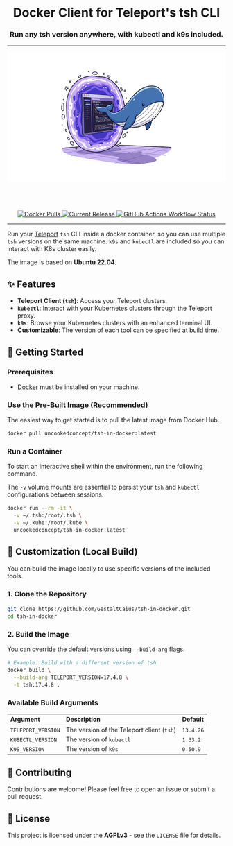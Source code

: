 <h1 align="center">Docker Client for Teleport's tsh CLI</h1>
<h3 align="center">Run any tsh version anywhere, with kubectl and k9s included.</h3>

---

<p align="center">
<img alt="Logo Banner" src="assets/banner.jpg?sanitize=true" height="300"/>
</p>

<br/>
<br/>

<p align="center">

<a href="https://hub.docker.com/r/uncookedconcept/tsh-in-docker">
<img alt="Docker Pulls" src="https://img.shields.io/docker/pulls/uncookedconcept/tsh-in-docker?logo=docker&color=lightblue">
</a>


<a href="https://github.com/GestaltCaius/tsh-in-docker/releases">
<img alt="Current Release" src="https://img.shields.io/github/release/GestaltCaius/tsh-in-docker.svg"/>
</a>

<a href="https://github.com/GestaltCaius/tsh-in-docker/actions/workflows/publish.yaml">
<img alt="GitHub Actions Workflow Status" src="https://img.shields.io/github/actions/workflow/status/GestaltCaius/tsh-in-docker/publish.yaml?label=release%20CI">
</a>

</p>

---

Run your [Teleport](https://goteleport.com/docs/connect-your-client/tsh/) `tsh` CLI inside a docker container, so you can use multiple `tsh` versions on the same machine.
`k9s` and `kubectl` are included so you can interact with K8s cluster easily.

The image is based on **Ubuntu 22.04**.

## ✨ Features

  * **Teleport Client (`tsh`)**: Access your Teleport clusters.
  * **`kubectl`**: Interact with your Kubernetes clusters through the Teleport proxy.
  * **`k9s`**: Browse your Kubernetes clusters with an enhanced terminal UI.
  * **Customizable**: The version of each tool can be specified at build time.

## 🚀 Getting Started

### Prerequisites

  * [Docker](https://www.docker.com/get-started/) must be installed on your machine.

### Use the Pre-Built Image (Recommended)

The easiest way to get started is to pull the latest image from Docker Hub.

```bash
docker pull uncookedconcept/tsh-in-docker:latest
```

### Run a Container

To start an interactive shell within the environment, run the following command.

The `-v` volume mounts are essential to persist your `tsh` and `kubectl` configurations between sessions.

```bash
docker run --rm -it \
  -v ~/.tsh:/root/.tsh \
  -v ~/.kube:/root/.kube \
  uncookedconcept/tsh-in-docker:latest
```

## 🔧 Customization (Local Build)

You can build the image locally to use specific versions of the included tools.

### 1. Clone the Repository

```bash
git clone https://github.com/GestaltCaius/tsh-in-docker.git
cd tsh-in-docker
```

### 2. Build the Image

You can override the default versions using `--build-arg` flags.

```bash
# Example: Build with a different version of tsh
docker build \
  --build-arg TELEPORT_VERSION=17.4.8 \
  -t tsh:17.4.8 .
```

### Available Build Arguments

| Argument           | Description                                | Default   |
| :----------------- | :----------------------------------------- | :-------- |
| `TELEPORT_VERSION` | The version of the Teleport client (`tsh`) | `13.4.26` |
| `KUBECTL_VERSION`  | The version of `kubectl`                   | `1.33.2`  |
| `K9S_VERSION`      | The version of `k9s`                       | `0.50.9`  |

## 🤝 Contributing

Contributions are welcome\! Please feel free to open an issue or submit a pull request.

## 📜 License

This project is licensed under the **AGPLv3** - see the `LICENSE` file for details.
